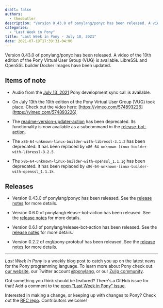 ```yaml
---
draft: false
authors:
  - theobutler
description: "Version 0.43.0 of ponylang/ponyc has been released. A video of the 10th edition of the Pony Virtual User Group (VUG) is available. LibreSSL and OpenSSL builder Docker images have been updated."
categories:
  - "Last Week in Pony"
title: "Last Week in Pony - July 18, 2021"
date: 2021-07-18T17:39:31-04:00
---
```


Version 0.43.0 of ponylang/ponyc has been released. A video of the 10th edition of the Pony Virtual User Group (VUG) is available. LibreSSL and OpenSSL builder Docker images have been updated.

<!-- more -->

## Items of note

- Audio from the [July 13, 2021](https://sync-recordings.ponylang.io/r/2021-07-13.m4a) Pony development sync call is available.

- On July 13th the 10th edition of the Pony Virtual User Group (VUG) took place. Check out the video here: [https://vimeo.com/574893226](https://vimeo.com/574893226)

- The [readme-version-updater-action](https://github.com/ponylang/readme-version-updater-action) has been deprecated. Its functionality is now available as a subcommand in the [release-bot-action](https://github.com/ponylang/release-bot-action).

- The `x86-64-unknown-linux-builder-with-libressl-3.1.2` has been deprecated. It has been replaced by `x86-64-unknown-linux-builder-with-libressl-3.2.5`.

- The `x86-64-unknown-linux-builder-with-openssl_1.1.1g` has been deprecated. It has been replaced by `x86-64-unknown-linux-builder-with-openssl_1.1.1k`.

## Releases

- Version 0.43.0 of ponylang/ponyc has been released.
See the [release notes](https://github.com/ponylang/ponyc/releases/tag/0.43.0) for more details.

- Version 0.6.0 of ponylang/release-bot-action has been released.
See the [release notes](https://github.com/ponylang/release-bot-action/releases/tag/0.6.0) for more details.

- Version 0.6.1 of ponylang/release-bot-action has been released.
See the [release notes](https://github.com/ponylang/release-bot-action/releases/tag/0.6.1) for more details.

- Version 0.2.2 of ergl/pony-protobuf has been released.
See the [release notes](https://github.com/ergl/pony-protobuf/releases/tag/0.2.2) for more details.

---

_Last Week In Pony_ is a weekly blog post to catch you up on the latest news for the Pony programming language. To learn more about Pony check out [our website](https://ponylang.io), our Twitter account [@ponylang](https://twitter.com/ponylang), or our [Zulip community](https://ponylang.zulipchat.com).

Got something you think should be featured? There's a GitHub issue for that! Add a comment to the [open "Last Week in Pony" issue](https://github.com/ponylang/ponylang.github.io/issues?q=is%3Aissue+is%3Aopen+label%3Alast-week-in-pony).

Interested in making a change, or keeping up with changes to Pony? Check out the [RFC repo](https://github.com/ponylang/rfcs). Contributors welcome!
